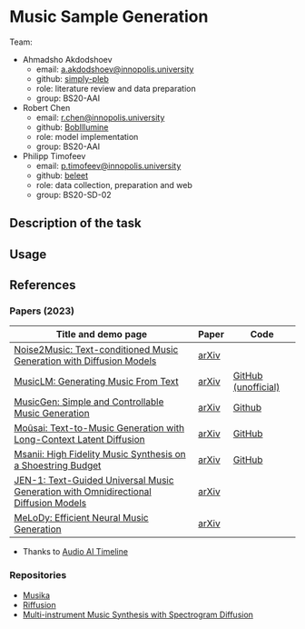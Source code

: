 # Music Sample Generation

Team:

- Ahmadsho Akdodshoev
    - email: [a.akdodshoev@innopolis.university](a.akdodshoev@innopolis.university)
    - github: [simply-pleb](https://github.com/simply-pleb)
    - role: literature review and data preparation
    - group: BS20-AAI
- Robert Chen
    - email: [r.chen@innopolis.university]()
    - github: [BobIllumine](https://github.com/BobIllumine)
    - role: model implementation
    - group: BS20-AAI
- Philipp Timofeev
    - email: [p.timofeev@innopolis.university](p.timofeev@innopolis.university)
    - github: [beleet](https://github.com/beleet)
    - role: data collection, preparation and web
    - group: BS20-SD-02

## Description of the task

## Usage

## References

### Papers (2023)

| Title and demo page | Paper | Code |
| - | - | - |
| [Noise2Music: Text-conditioned Music Generation with Diffusion Models](https://google-research.github.io/noise2music/) | [arXiv](https://arxiv.org/abs/2302.03917) | |
| [MusicLM: Generating Music From Text](https://google-research.github.io/seanet/musiclm/examples/)| [arXiv](https://arxiv.org/abs/2301.11325)| [GitHub (unofficial)](https://github.com/lucidrains/musiclm-pytorch) |
| [MusicGen: Simple and Controllable Music Generation](https://ai.honu.io/papers/musicgen/)| [arXiv](https://arxiv.org/abs/2306.05284) | [Github](https://github.com/facebookresearch/audiocraft) |
| [Moûsai: Text-to-Music Generation with Long-Context Latent Diffusion](https://anonymous0.notion.site/Mo-sai-Text-to-Audio-with-Long-Context-Latent-Diffusion-b43dbc71caf94b5898f9e8de714ab5dc)| [arXiv](https://arxiv.org/abs/2301.11757) | [GitHub](https://github.com/archinetai/audio-diffusion-pytorch) |
| [Msanii: High Fidelity Music Synthesis on a Shoestring Budget](https://kinyugo.github.io/msanii-demo/)| [arXiv](https://arxiv.org/abs/2301.06468) | [GitHub](https://github.com/Kinyugo/msanii) |
| [JEN-1: Text-Guided Universal Music Generation with Omnidirectional Diffusion Models](https://www.futureverse.com/research/jen/demos/jen1)| [arXiv](https://arxiv.org/abs/2308.04729)| |
| [MeLoDy: Efficient Neural Music Generation](https://efficient-melody.github.io/)| [arXiv](https://arxiv.org/abs/2305.15719) | |

- Thanks to [Audio AI Timeline](https://github.com/archinetai/audio-ai-timeline/blob/main/README.md)

### Repositories 

- [Musika](https://github.com/marcoppasini/musika)
- [Riffusion](https://github.com/riffusion/riffusion)
- [Multi-instrument Music Synthesis with Spectrogram Diffusion](https://github.com/magenta/music-spectrogram-diffusion)
